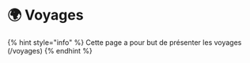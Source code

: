 # 🌍​ Voyages
{% hint style="info" %} Cette page a pour but de présenter les voyages (/voyages) {% endhint %}
